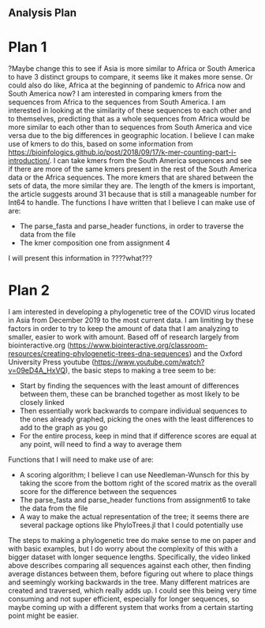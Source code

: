 ## Analysis Plan

# Plan 1
?Maybe change this to see if Asia is more similar to Africa or South America to have 3 distinct groups to compare, it seems like it makes more sense. Or could also do like, Africa at the beginning of pandemic to Africa now and South America now? I am interested in comparing kmers from the sequences from Africa to the sequences from South America. I am interested in looking at the similarity of these sequences to each other and to themselves, predicting that as a whole sequences from Africa would be more similar to each other than to sequences from South America and vice versa due to the big differences in geographic location. I believe I can make use of kmers to do this, based on some information from https://bioinfologics.github.io/post/2018/09/17/k-mer-counting-part-i-introduction/. I can take kmers from the South America sequences and see if there are more of the same kmers present in the rest of the South America data or the Africa sequences. The more kmers that are shared between the sets of data, the more similar they are. The length of the kmers is important, the article suggests around 31 because that is still a manageable number for Int64 to handle. The functions I have written that I believe I can make use of are:

- The parse_fasta and parse_header functions, in order to traverse the data from the file
- The kmer composition one from assignment 4

I will present this information in ????what???

# Plan 2
I am interested in developing a phylogenetic tree of the COVID virus located in Asia from December 2019 to the most current data. I am limiting by these factors in order to try to keep the amount of data that I am analyzing to smaller, easier to work with amount. Based off of research largely from biointeractive.org (https://www.biointeractive.org/classroom-resources/creating-phylogenetic-trees-dna-sequences) and the Oxford University Press youtube (https://www.youtube.com/watch?v=09eD4A_HxVQ), the basic steps to making a tree seem to be:


- Start by finding the sequences with the least amount of differences between them, these can be branched together as most likely to be closely linked
- Then essentially work backwards to compare individual sequences to the ones already graphed, picking the ones with the least differences to add to the graph as you go
- For the entire process, keep in mind that if difference scores are equal at any point, will need to find a way to average them


 Functions that I will need to make use of are:
- A scoring algorithm; I believe I can use Needleman-Wunsch for this by taking the score from the bottom right of the scored matrix as the overall score for the difference between the sequences
- The parse_fasta and parse_header functions from assignment6 to take the data from the file
- A way to make the actual representation of the tree; it seems there are several package options like PhyloTrees.jl that I could potentially use

The steps to making a phylogenetic tree do make sense to me on paper and with basic examples, but I do worry about the complexity of this with a bigger dataset with longer sequence lengths. Specifically, the video linked above describes comparing all sequences against each other, then finding average distances between them, before figuring out where to place things and seemingly working backwards in the tree. Many different matrices are created and traversed, which really adds up. I could see this being very time consuming and not super efficient, especially for longer sequences, so maybe coming up with a different system that works from a certain starting point might be easier. 
